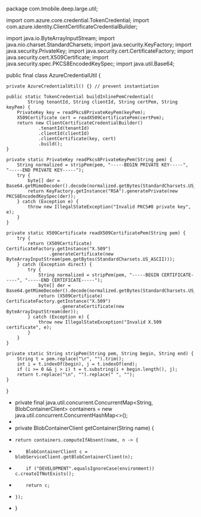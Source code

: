 package com.tmobile.deep.large.util;

import com.azure.core.credential.TokenCredential;
import com.azure.identity.ClientCertificateCredentialBuilder;

import java.io.ByteArrayInputStream;
import java.nio.charset.StandardCharsets;
import java.security.KeyFactory;
import java.security.PrivateKey;
import java.security.cert.CertificateFactory;
import java.security.cert.X509Certificate;
import java.security.spec.PKCS8EncodedKeySpec;
import java.util.Base64;

public final class AzureCredentialUtil {

    private AzureCredentialUtil() {} // prevent instantiation

    public static TokenCredential buildInlinePemCredential(
            String tenantId, String clientId, String certPem, String keyPem) {
        PrivateKey key = readPkcs8PrivateKeyPem(keyPem);
        X509Certificate cert = readX509CertificatePem(certPem);
        return new ClientCertificateCredentialBuilder()
                .tenantId(tenantId)
                .clientId(clientId)
                .clientCertificate(key, cert)
                .build();
    }

    private static PrivateKey readPkcs8PrivateKeyPem(String pem) {
        String normalized = stripPem(pem, "-----BEGIN PRIVATE KEY-----", "-----END PRIVATE KEY-----");
        try {
            byte[] der = Base64.getMimeDecoder().decode(normalized.getBytes(StandardCharsets.US_ASCII));
            return KeyFactory.getInstance("RSA").generatePrivate(new PKCS8EncodedKeySpec(der));
        } catch (Exception e) {
            throw new IllegalStateException("Invalid PKCS#8 private key", e);
        }
    }

    private static X509Certificate readX509CertificatePem(String pem) {
        try {
            return (X509Certificate) CertificateFactory.getInstance("X.509")
                    .generateCertificate(new ByteArrayInputStream(pem.getBytes(StandardCharsets.US_ASCII)));
        } catch (Exception direct) {
            try {
                String normalized = stripPem(pem, "-----BEGIN CERTIFICATE-----", "-----END CERTIFICATE-----");
                byte[] der = Base64.getMimeDecoder().decode(normalized.getBytes(StandardCharsets.US_ASCII));
                return (X509Certificate) CertificateFactory.getInstance("X.509")
                        .generateCertificate(new ByteArrayInputStream(der));
            } catch (Exception e) {
                throw new IllegalStateException("Invalid X.509 certificate", e);
            }
        }
    }

    private static String stripPem(String pem, String begin, String end) {
        String t = pem.replace("\r", "").trim();
        int i = t.indexOf(begin), j = t.indexOf(end);
        if (i >= 0 && j > i) t = t.substring(i + begin.length(), j);
        return t.replace("\n", "").replace(" ", "");
    }
}


+ private final java.util.concurrent.ConcurrentMap<String, BlobContainerClient> containers = new java.util.concurrent.ConcurrentHashMap<>();
+
+ private BlobContainerClient getContainer(String name) {
+     return containers.computeIfAbsent(name, n -> {
+         BlobContainerClient c = blobServiceClient.getBlobContainerClient(n);
+         if ("DEVELOPMENT".equalsIgnoreCase(environment)) c.createIfNotExists();
+         return c;
+     });
+ }
